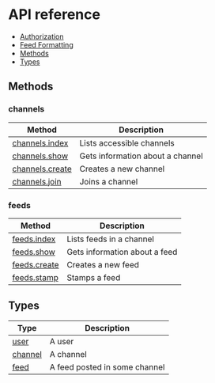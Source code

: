 # API reference

* [Authorization](auth.md)
* [Feed Formatting](formatting.md)
* [Methods](#methods)
* [Types](#types)

## Methods

### channels

| Method                                        | Description                      |
| --------------------------------------------- | -------------------------------- |
| [channels.index](methods/channels.index.md)   | Lists accessible channels        |
| [channels.show](methods/channels.show.md)     | Gets information about a channel |
| [channels.create](methods/channels.create.md) | Creates a new channel            |
| [channels.join](methods/channels.join.md)     | Joins a channel                  |

### feeds

| Method                                  | Description                   |
| --------------------------------------- | ----------------------------- |
| [feeds.index](methods/feeds.index.md)   | Lists feeds in a channel      |
| [feeds.show](methods/feeds.show.md)     | Gets information about a feed |
| [feeds.create](methods/feeds.create.md) | Creates a new feed            |
| [feeds.stamp](methods/feeds.stamp.md)   | Stamps a feed                 |

## Types

| Type                        | Description                   |
| --------------------------- | ----------------------------- |
| [user](types/user.md)       | A user                        |
| [channel](types/channel.md) | A channel                     |
| [feed](types/feed.md)       | A feed posted in some channel |
